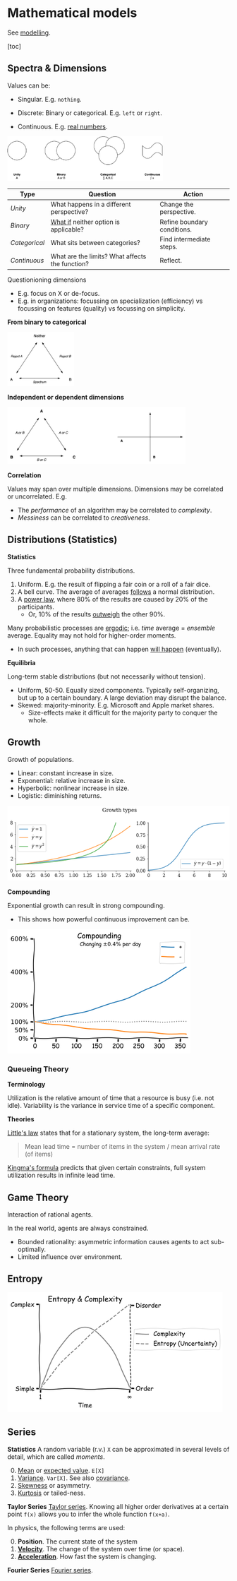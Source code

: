 # Mathematical models

See [modelling](../intelligence/modelling.md).

[toc]

## Spectra & Dimensions

Values can be:

- Singular. E.g. `nothing`.
    
- Discrete: Binary or categorical. E.g. `left` or `right`.
    
- Continuous. E.g. [real numbers](https://en.wikipedia.org/wiki/Real_number).



<img src="../img/models-categories.png" alt="models-categories" style="width:70%;" />



| Type          | Question                                                     | Action                      |
| ------------- | ------------------------------------------------------------ | --------------------------- |
| *Unity*       | What happens in a different perspective?                     | Change the perspective.     |
| *Binary*      | [What if](https://en.wikipedia.org/wiki/Mu_(negative)) neither option is applicable? | Refine boundary conditions. |
| *Categorical* | What sits between categories?                                | Find intermediate steps.    |
| *Continuous*  | What are the limits? What affects the function?              | Reflect.                    |



Questionioning dimensions

- E.g. focus on X or de-focus. 
- E.g. in organizations: focussing on specialization (efficiency) vs focussing on features (quality) vs focussing on simplicity.



**From binary to categorical**

<img src="../img/binary-category.png" alt="binary-category" style="width:30%;" />

**Independent or dependent dimensions**

<img src="../img/dimensions.png" alt="dimensions" style="width:80%;" />



**Correlation**

Values may span over multiple dimensions. Dimensions may be correlated or uncorrelated. E.g.

- The *performance* of an algorithm may be correlated to *complexity*.
- *Messiness* can be correlated to *creativeness*.

## Distributions (Statistics)

**Statistics**

Three fundamental probability distributions.

1. Uniform. E.g. the result of flipping a fair coin or a roll of a fair dice.
2. A bell curve. The average of averages [follows](https://en.wikipedia.org/wiki/Central_limit_theorem) a normal distribution.
3. A [power law](https://en.wikipedia.org/wiki/Pareto_distribution), where 80% of the results are caused by 20% of the participants.
    - Or, 10% of the results [outweigh](https://en.wikipedia.org/wiki/Sturgeon's_law) the other 90%.

Many probabilistic processes are [ergodic](https://en.wikipedia.org/wiki/Ergodicity); i.e. *time* average = *ensemble* average. Equality may not hold for higher-order moments.

- In such processes, anything that can happen [will happen](https://en.wikipedia.org/wiki/Murphy's_law) (eventually).

**Equilibria**

Long-term stable distributions (but not necessarily without tension).

- Uniform, 50-50. Equally sized components. Typically self-organizing, but up to a certain boundary. A large deviation may disrupt the balance.
- Skewed: majority-minority. E.g. Microsoft and Apple market shares.
  - Size-effects make it difficult for the majority party to conquer the whole.

## Growth

Growth of populations.

- Linear: constant increase in size.
- Exponential: relative increase in size.
- Hyperbolic: nonlinear increase in size.
- Logistic: diminishing returns.

![plot-ODE-growth](../img/plot-ODE-growth.png)

**Compounding**

Exponential growth can result in strong compounding.

- This shows how powerful continuous improvement can be.

![plot-compounding](../img/plot-compounding.png)

### Queueing Theory

**Terminology**

Utilization is the relative amount of time that a resource is busy (i.e. not idle). Variability is the variance in service time of a specific component.

**Theories**

[Little's law](https://en.wikipedia.org/wiki/Little's_law) states that for a stationary system, the long-term average:

> Mean lead time =  number of items in the system / mean arrival rate (of items)

[Kingma's formula](https://en.wikipedia.org/wiki/Kingman's_formula) predicts that given certain constraints, full system utilization results in infinite lead time.

## Game Theory

Interaction of rational agents.

In the real world, agents are always constrained.

- Bounded rationality: asymmetric information causes agents to act sub-optimally.
- Limited influence over environment.

## Entropy

![plot-entropy-complexity](../img/plot-entropy-complexity.png)

## Series

**Statistics**
A random variable (r.v.) `X` can be approximated in several levels of detail, which are called *moments*.

0. [Mean](https://en.wikipedia.org/wiki/Mean) or [expected value](https://en.wikipedia.org/wiki/Expected_value). `E[X]`
1. [Variance](https://en.wikipedia.org/wiki/Variance). `Var[X]`. See also [covariance](https://en.wikipedia.org/wiki/Covariance).
2. [Skewness](https://en.wikipedia.org/wiki/Skewness) or asymmetry.
3. [Kurtosis](https://en.wikipedia.org/wiki/Kurtosis) or tailed-ness.

**Taylor Series**
[Taylor series](https://en.wikipedia.org/wiki/Taylor_series). Knowing all higher order derivatives at a certain point `f(x)` allows you to infer the whole function `f(x+a)`.

In physics, the following terms are used:

0. **Position**. The current state of the system
1. [**Velocity**](https://en.wikipedia.org/wiki/Velocity). The change of the system over time (or space).
2. [**Acceleration**](https://en.wikipedia.org/wiki/Acceleration). How fast the system is changing.

**Fourier Series**
[Fourier series](https://en.wikipedia.org/wiki/Fourier_series).	
